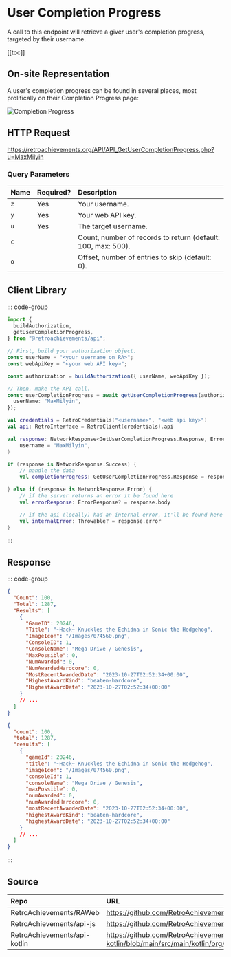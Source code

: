 <script setup>
import SampleRequest from '../components/SampleRequest.vue';
</script>

# User Completion Progress

A call to this endpoint will retrieve a giver user's completion progress, targeted by their username.

[[toc]]

## On-site Representation

A user's completion progress can be found in several places, most prolifically on their Completion Progress page:

![Completion Progress](/completion-progress.png)

## HTTP Request

<SampleRequest httpVerb="GET">https://retroachievements.org/API/API_GetUserCompletionProgress.php?u=MaxMilyin</SampleRequest>

### Query Parameters

| Name | Required? | Description                                                  |
| :--- | :-------- | :----------------------------------------------------------- |
| `z`  | Yes       | Your username.                                               |
| `y`  | Yes       | Your web API key.                                            |
| `u`  | Yes       | The target username.                                         |
| `c`  |           | Count, number of records to return (default: 100, max: 500). |
| `o`  |           | Offset, number of entries to skip (default: 0).              |

## Client Library

::: code-group

```ts [NodeJS]
import {
  buildAuthorization,
  getUserCompletionProgress,
} from "@retroachievements/api";

// First, build your authorization object.
const userName = "<your username on RA>";
const webApiKey = "<your web API key>";

const authorization = buildAuthorization({ userName, webApiKey });

// Then, make the API call.
const userCompletionProgress = await getUserCompletionProgress(authorization, {
  userName: "MaxMilyin",
});
```

```kotlin [Kotlin]
val credentials = RetroCredentials("<username>", "<web api key>")
val api: RetroInterface = RetroClient(credentials).api

val response: NetworkResponse<GetUserCompletionProgress.Response, ErrorResponse> = api.getUserCompletionProgress(
    username = "MaxMilyin",
)

if (response is NetworkResponse.Success) {
    // handle the data
    val completionProgress: GetUserCompletionProgress.Response = response.body

} else if (response is NetworkResponse.Error) {
    // if the server returns an error it be found here
    val errorResponse: ErrorResponse? = response.body

    // if the api (locally) had an internal error, it'll be found here
    val internalError: Throwable? = response.error
}
```

:::

## Response

::: code-group

```json [HTTP Response]
{
  "Count": 100,
  "Total": 1287,
  "Results": [
    {
      "GameID": 20246,
      "Title": "~Hack~ Knuckles the Echidna in Sonic the Hedgehog",
      "ImageIcon": "/Images/074560.png",
      "ConsoleID": 1,
      "ConsoleName": "Mega Drive / Genesis",
      "MaxPossible": 0,
      "NumAwarded": 0,
      "NumAwardedHardcore": 0,
      "MostRecentAwardedDate": "2023-10-27T02:52:34+00:00",
      "HighestAwardKind": "beaten-hardcore",
      "HighestAwardDate": "2023-10-27T02:52:34+00:00"
    }
    // ...
  ]
}
```

```json [NodeJS]
{
  "count": 100,
  "total": 1287,
  "results": [
    {
      "gameId": 20246,
      "title": "~Hack~ Knuckles the Echidna in Sonic the Hedgehog",
      "imageIcon": "/Images/074560.png",
      "consoleId": 1,
      "consoleName": "Mega Drive / Genesis",
      "maxPossible": 0,
      "numAwarded": 0,
      "numAwardedHardcore": 0,
      "mostRecentAwardedDate": "2023-10-27T02:52:34+00:00",
      "highestAwardKind": "beaten-hardcore",
      "highestAwardDate": "2023-10-27T02:52:34+00:00"
    }
    // ...
  ]
}
```

:::

## Source

| Repo                         | URL                                                                                                                  |
| :--------------------------- | :------------------------------------------------------------------------------------------------------------------- |
| RetroAchievements/RAWeb      | https://github.com/RetroAchievements/RAWeb/blob/master/public/API/API_GetUserCompletionProgress.php                  |
| RetroAchievements/api-js     | https://github.com/RetroAchievements/api-js/blob/main/src/user/getUserCompletionProgress.ts                          |
| RetroAchievements/api-kotlin | https://github.com/RetroAchievements/api-kotlin/blob/main/src/main/kotlin/org/retroachivements/api/RetroInterface.kt |
